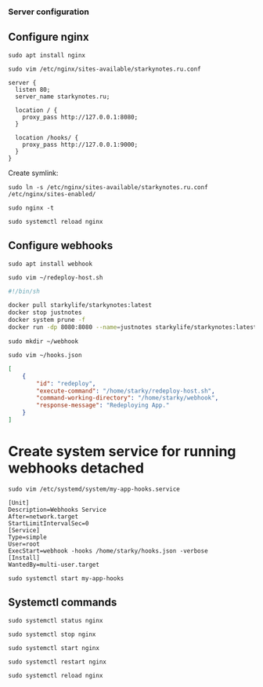 ### Server configuration

## Configure nginx

`sudo apt install nginx`

`sudo vim /etc/nginx/sites-available/starkynotes.ru.conf`

```nginx
server {
  listen 80;
  server_name starkynotes.ru;

  location / {
    proxy_pass http://127.0.0.1:8080;
  }

  location /hooks/ {
    proxy_pass http://127.0.0.1:9000;
  }
}
```

Create symlink:

`sudo ln -s /etc/nginx/sites-available/starkynotes.ru.conf /etc/nginx/sites-enabled/`

`sudo nginx -t`

`sudo systemctl reload nginx`

## Configure webhooks

`sudo apt install webhook`

`sudo vim ~/redeploy-host.sh`

```sh
#!/bin/sh

docker pull starkylife/starkynotes:latest
docker stop justnotes
docker system prune -f
docker run -dp 8080:8080 --name=justnotes starkylife/starkynotes:latest
```

`sudo mkdir ~/webhook`

`sudo vim ~/hooks.json`

```json
[
    {
        "id": "redeploy",
        "execute-command": "/home/starky/redeploy-host.sh",
        "command-working-directory": "/home/starky/webhook",
        "response-message": "Redeploying App."
    }
]
```

# Create system service for running webhooks detached

`sudo vim /etc/systemd/system/my-app-hooks.service`

```
[Unit]
Description=Webhooks Service
After=network.target
StartLimitIntervalSec=0
[Service]
Type=simple
User=root
ExecStart=webhook -hooks /home/starky/hooks.json -verbose
[Install]
WantedBy=multi-user.target
```

`sudo systemctl start my-app-hooks`

## Systemctl commands

`sudo systemctl status nginx`

`sudo systemctl stop nginx`

`sudo systemctl start nginx`

`sudo systemctl restart nginx`

`sudo systemctl reload nginx`



